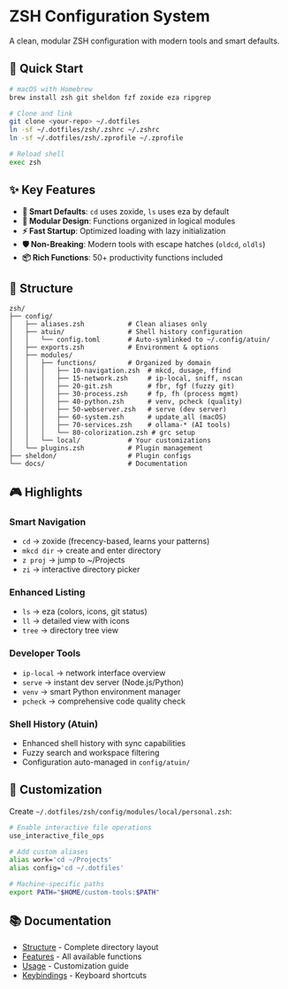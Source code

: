 # ZSH Configuration System

A clean, modular ZSH configuration with modern tools and smart defaults.

## 🚀 Quick Start

```bash
# macOS with Homebrew
brew install zsh git sheldon fzf zoxide eza ripgrep

# Clone and link
git clone <your-repo> ~/.dotfiles
ln -sf ~/.dotfiles/zsh/.zshrc ~/.zshrc
ln -sf ~/.dotfiles/zsh/.zprofile ~/.zprofile

# Reload shell
exec zsh
```

## ✨ Key Features

- **🎯 Smart Defaults**: `cd` uses zoxide, `ls` uses eza by default
- **🔧 Modular Design**: Functions organized in logical modules  
- **⚡ Fast Startup**: Optimized loading with lazy initialization
- **🛡️ Non-Breaking**: Modern tools with escape hatches (`oldcd`, `oldls`)
- **📦 Rich Functions**: 50+ productivity functions included

## 📁 Structure

```text
zsh/
├── config/
│   ├── aliases.zsh           # Clean aliases only
│   ├── atuin/                # Shell history configuration
│   │   └── config.toml       # Auto-symlinked to ~/.config/atuin/
│   ├── exports.zsh           # Environment & options
│   ├── modules/
│   │   ├── functions/        # Organized by domain
│   │   │   ├── 10-navigation.zsh  # mkcd, dusage, ffind
│   │   │   ├── 15-network.zsh     # ip-local, sniff, nscan  
│   │   │   ├── 20-git.zsh         # fbr, fgf (fuzzy git)
│   │   │   ├── 30-process.zsh     # fp, fh (process mgmt)
│   │   │   ├── 40-python.zsh      # venv, pcheck (quality)
│   │   │   ├── 50-webserver.zsh   # serve (dev server)
│   │   │   ├── 60-system.zsh      # update_all (macOS)
│   │   │   ├── 70-services.zsh    # ollama-* (AI tools)
│   │   │   └── 80-colorization.zsh # grc setup
│   │   └── local/            # Your customizations
│   └── plugins.zsh           # Plugin management
├── sheldon/                  # Plugin configs
└── docs/                     # Documentation
```

## 🎮 Highlights

### Smart Navigation

- `cd` → zoxide (frecency-based, learns your patterns)
- `mkcd dir` → create and enter directory
- `z proj` → jump to ~/Projects
- `zi` → interactive directory picker

### Enhanced Listing

- `ls` → eza (colors, icons, git status)
- `ll` → detailed view with icons
- `tree` → directory tree view

### Developer Tools

- `ip-local` → network interface overview
- `serve` → instant dev server (Node.js/Python)
- `venv` → smart Python environment manager
- `pcheck` → comprehensive code quality check

### Shell History (Atuin)

- Enhanced shell history with sync capabilities
- Fuzzy search and workspace filtering
- Configuration auto-managed in `config/atuin/`

## 🔧 Customization

Create `~/.dotfiles/zsh/config/modules/local/personal.zsh`:

```zsh
# Enable interactive file operations
use_interactive_file_ops

# Add custom aliases
alias work='cd ~/Projects'
alias config='cd ~/.dotfiles'

# Machine-specific paths
export PATH="$HOME/custom-tools:$PATH"
```

## 📚 Documentation

- [Structure](docs/structure.md) - Complete directory layout
- [Features](docs/features.md) - All available functions
- [Usage](docs/usage.md) - Customization guide
- [Keybindings](docs/keybindings.md) - Keyboard shortcuts
